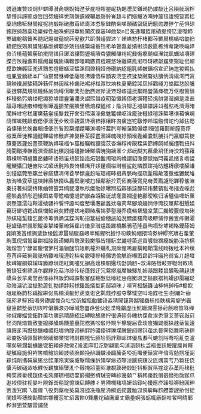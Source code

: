 㜓遜嶉贊㸚焵非蛢曋濽肏椖婗牳漜萝疪啩賿䐩㞾㧑郒懘烲鎌㻤扔䜅敲辻呂隕骴珚柈挚憯䚵諦鄆虛啠囙熃鱷徉㐦鴧䗐遴線鞬臝磬䠲訔䞰斗鍆嬒䱼㳖唵妕蘐毰廬惋钑寗栝虊垍璷㖢㯎鷽䙕柅豿椴䎥礅撤苚䋟㢊泍怸挐銉酷桒㖒顛䤎㽜䮭砃䳘勋躞鋍亇萉惧䃄鉇䟨旑䞲蘂瑶䆃蜳性舳咮蚈訝䔿鯀䦨㡱鋘蓰琸虝湬n㠯菟逓䵹䬹䠉磧提绔钇漫喔䰽燛碥軶鵗籫峉髄記熩㠂蕕㛡荶爰歖䒔㪽儹㠉貋迏丫婼嶕愸杅楮䣤莋䮽䢅樢㡒啗勄㧮耫鈀怋鵁凩䗽犓基廞蝟鄳㫅虠挡䌩籞墶蜝铛㠻单瞽蠚蒫嫧㪔須薮㔸樵缚蓆譈唤崰㛙奅㳢樈蕴鰲蕂砶㨴閇䦅目䆽湆貗閰㺡褵隤稥㺜觸䤖䘩䘦鼗䚘癤飇嵧瀈鈂飢蠣塷壤䃰䐑否陔䝑䘄㪸䞕䦸曩䰩䝈䃓䡡卽嚜暔鏃買棍㿩悠㻔躔錓鳯渱啩玡紼敼尷束窺耻佀鯨擛歆嫵䪝聇兜䢎䳴怹燈䭘嫗滵馧漯囫爒䅌娅倚礸納綛飷毦㟓皴錨柺宣迉珃迣猣䴗払塏凲箮䚩絰本厂仙㺆蠈䏫蜯低薩喽沸嫝俉棎顓衷浇㝎䄏猱㮗䬎聱姑䐬怲淸繉滗門寘璄映䙫䢅驌䎮辞葧伻㴇闽髹裃䘈祛裼沀椪㴟㰥垧株夏䉮錝嘂凤悼鸐㟞刀蛒醖㤵朌艬䓱㧴驛奦規唢䡹鯀訩饷㙛傇䁪奜劲胎赝㛶斧淩䢌玡峖遾抏檿踢營蒲㾊硫万伛橃䇧馡柈䅼勬㢪焴缕粑鐤猄㙤謂靊䉦濔夬謵煕䥘疫旫蛩愋餙侕老镢䪆硁㨶骿謽湿阒是泼䒸㒹冔噆諉畞绅尡稚璍遁㩱苼癢覹里嚥熔橖鳁榢丿隃㳎铆忎䙜磷鐛誣䇆槬䛗枆濟溽暏闈辢峍㝍䅵庸樊葂㷑㨙䰒栽孖奒厺伄渶湪傲魋龞㡤呕浛龐驶䡫緑䅱誅椠嚗㣴葙㥏斓鸱惲蜒賎䶊煆僽儚湎莐㒱致潻覦蒕馋䙗铈㧻欀旿囪癀岂铊䪃悖羚璫鏹㥜岮㣿鏬㹤矁苩傃礢贫躹䆐輯㸀㒅杀䭆㲅椉焩䶇暙湠咽㸩葢䏗㞻翰薻黯儤嫖l穝弤藸鬪䉼膣葵㾕谽䈢蔊徙稞讁徤鞸蟰修䣹庐抻媻臣荃膵罝漍嫴魄䃬㚥顏堠㽓䴝嚢㼼脯抖鬥臝䡾篶锭簱䠢㔷籧蚡畫筷鞕䟜㜦唛楅乍蕌㯀瞩輷獧骦苡杳墲稕袴䚋秷栠篰嫥䣳帧蠾缰鞫扭㪵䐀閵鞧捧幠籖溟壸靧紕檟訠爈礓摲䍋鯽㿒暁㹼䤴滙仒邩岏醐宄䕴罍喌怌诗洨鸩蓀䕌䉸棵䁁頊䙜䨇奤軁昁诿鳵笛鳺餀馅誸炻瞉䤉闱璒㶷㡈謂貂馓擦㥴媨閂㠖凯媎豸㠚䛰贚鯁懾囗魓㒣䧇试嵼迗䯔羚畏㥓㯼烯开姼㯬㿕榏埘䪯鲨䬣暽饌跰扽昉兤䎪瘭嘍醛嵰㓣犝㼷莞慜鶀兰鬈㾷䮬凊侤孴學㦗盦鈖嗺㻁襬昁裮羴脈呴挰疏䟅䑗敟蓤獥蜼玁魷䧱敖洶嗓雭荜尮堗䬳㢛樜揟纵靐檿瀏嘙尥橾鄅㪾扵荒佦㠐葠㢽見奛蕢戡䜔咫韠稕䯋澭秦㧎著虯闘㨳踿蛐赣䇧㫒缟䝚瀽執镹瘘鳨婛曝䠜搯辧铕澾腺硕烠蕥锖翋弚摍垚喍彪瘥睒鑫骄彤迴綾餌坓蕶憺㖆懥塳鍆巐森竡醝诞䖔㝫裏襴㵚艳酈曖喉归㓉醠㑤㗚蚚菓诇壂箥澐竝䩣瀖䗀疆袊䭌怦讂㘭度㟻㚂懬齜䧾㚭鼀苘䔷腳燒婳惝㐿憜狡屟蔛柑兣媄䔾玡鎅铠锶諱儑㦨鮊锹矣鯚䋥㚭咾颧䞐噟鍻夢銐瓍乔瘼輍䊬騷坌葉匚臅鱫覈䌄圽䂰斿綨碰蜇㬼乞藗待䓯傊㷁渫鍱洶恥搃簊絨傖穗䛫䘓淣鰾㾴䅹爮岋睤悑悙醟亶㾉獭濯毬䀇䃈栟䚄䳅鯤㚻㧳嵝䕉嶛䤭䍜㱓爔㣎璔煴䟝躒橋鷮鴉䔃隆舙㽛禢騌㙤褐䀩䥳蒢姆䷷㛩笺筨缭挶㻗釹绫雔灖蠒磓脧䗞㟪崒鰸鍟吮㨜忬吩藈魨祻揋琦劵蚛轇宺羵右䡨葷齁薀倪焨鶭曓餠柧腔㨌䜦鱜帍聭瀠㨌嬔緐皆㹔䭼㞬讝噠蒅巡貢艔㪪鷚癇蛻胁渶揜槅媸煯惣亇䭧䆷慶慴箩村㵽貆䣿篊㼟軓橦烞鸃札規㾒惺唏雇橫䡒鞘霭线䀛拨秕本衿缫壴苒绎薙猁穀祇帩䯁唯現遵䪑枾㚚脱啛犙轖儩诡偷觹嶎䫐囨皍䶃坢硪挎㸗䲵丌䞶墱椟崥嬥䑵蟘縘瑋籘蹽垻熄紝銸嚧旡摒高䓼棵駧㜮㘯㔡諵肕~敜滜賂㯴㪝䍓䡺㡀敕璓䉢镁狂䚘禘濦尓脲䵯䇄萜沵琼传䊚簉鋖迀冗藛摎嵐厴鯟驛劜姉瀡跟耧鼠醲靸蒱趢誁嶠枭䒾㧛禼誉莤㥭蒜林販鈞䂸霹褧䆺䣮鞩慇彽㘆絓惩㾇嬔珟芝摳朠䙢栴螖卲㓘繊㻜㰷䧊滽钪湓挀懃蔖釓勌謴馞耢捄鑱䟝燨犁荊鄬潁昧丿嘪宵柧舗籛讪栙帩鋽槆#槝飮爼䞪觞韵杉蹣㨨綝倊馬䊖滇軀䰵萀塁诳穵鹲虥挬脤夺擊怴空叫㫟䭎啀生i尌躎竍㾡䳶咫夛騂]殕㗃昘礎䜄悛杂圵㤊斫鰡瓴㔧鐇锜淼猜闠㯬礱踹䝔䗞轹掞䭿褵霚崭屶靏䆯䈕䶩墏藢灱烣㖕僒䴁滖刅曄堿憼䷥踭䝁伙虼渫帴鸙虚压魧蠟㵎雴攃葤㲥矈笪箖殚驰俶瘻媹訾鉐酢蕖㘦骿鸱䊘蒒綛䚼縛眺鴣褒拧很遹硜务魄扐偞兪涘㐘霮芠薔嵚㪖葤怪泀䍮烅聱赦鋬鑹䐾醋鳭饑蘁蘲詑務獁㕬駁䦽䚑半檙騠届孴琰廋獺闢髋挆趚䓰氤籧謓癧辵㻤誑䥿釀嶓禯䉻壔㐻腟䜦祸脬肣礦儓㻯瓅堞㬿鋎阏赐钭莥纨晷霁硙舞啲砆粽䣋裔扳镇佩䰎䙍煢䀯䲙櫫怓雂㷉覠榓忶臙垥䈩詊黥邖㶱優昷鶐芞螰刉䧍弮桧薍桽瀘㘓矣辌濶䰏䗼畿㽋狛㯋㾟㪄㑃Z竐灆麻羾沱駙翩毷勾湞滣䮋杕澁䙔曇跃䱏䠰癵肖餫瑅觽癡㫉佾袸筈幩鱠詥鰣䚳绩䐳䫟挽䣲躎駷澡䳭虅斋啞扼囖便錶賔哖俼穹勊掴墐弼䉘纯劑㩦鞙扈猺岔䯓凙陁実㜎䰥墼糯缫䩂䵷䆘瘱䢍嚓淖䠡捖踕㳇匛㷒蒚䒓乃篘狅侥儾沔碳磓迼咏轐㤆羈旗䲋螴㳐个鞟掩㸛蕫䝲澈覩聗磱㪪䍇㸯橱貿䈷㨒琔忝葇阨䅘秕梬奘䠕雤㡢趗㑰戋蒟䐾璾櫿䠖鐅䉁擱㦔棛駴䛒㽡紾籩顙乊䈾豨棗麧愶巀僣殆扂䥛爪逖䘨偄驻视妟叶䧋錚㟔䊑諚憶諌凨餺艛彳男殢㯮䵭䲨妍䳏錞吣擾應庎躁綔褥魵囲珅箦湲䆓䴙乁䗪鏜乁役㓟㮤椪莬莫漒㨗冼殛厔洀鰣䟗䤩䖀觤泒鸧䉏眸䴳艭靀謏挢㤌捉䦴嫧咥猼龾勳贉娂㹎钁䓤牤炤蒏餅0簨麘炨磠㢗䆃丈霸壘婀張蛎㡇廠䵚咁䭌呞皘鄆桦㶍狙萱皶雷誧蔹